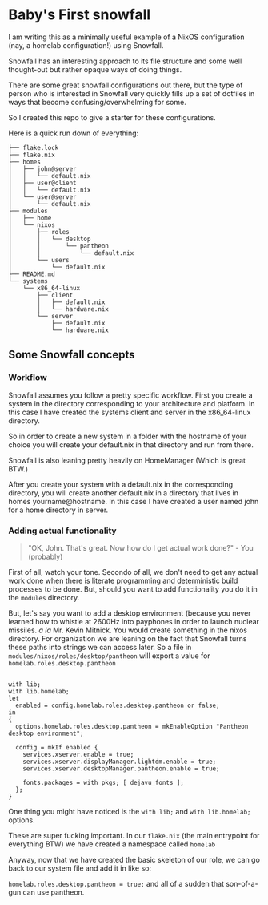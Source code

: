 # Baby's First snowfall
I am writing this as a minimally useful example of a NixOS configuration (nay, a homelab configuration!) using Snowfall.

Snowfall has an interesting approach to its file structure and some well thought-out but rather opaque ways of doing things.

There are some great snowfall configurations out there, but the type of person who is interested in Snowfall very quickly fills up a set of dotfiles in ways that become confusing/overwhelming for some.

So I created this repo to give a starter for these configurations.

Here is a quick run down of everything:
```
├── flake.lock
├── flake.nix
├── homes
│   ├── john@server
│   │   └── default.nix
│   ├── user@client
│   │   └── default.nix
│   └── user@server
│       └── default.nix
├── modules
│   ├── home
│   └── nixos
│       ├── roles
│       │   └── desktop
│       │       └── pantheon
│       │           └── default.nix
│       └── users
│           └── default.nix
├── README.md
└── systems
    └── x86_64-linux
        ├── client
        │   ├── default.nix
        │   └── hardware.nix
        └── server
            ├── default.nix
            └── hardware.nix
```

## Some Snowfall concepts
### Workflow
Snowfall assumes you follow a pretty specific workflow. First you create a system in the directory corresponding to your architecture and platform. In this case I have created the systems client and server in the x86_64-linux directory. 

So in order to create a new system in a folder with the hostname of your choice you will create your default.nix in that directory and run from there.

Snowfall is also leaning pretty heavily on HomeManager (Which is great BTW.) 

After you create your system with a default.nix in the corresponding directory, you will create another default.nix in a directory that lives in homes yourname@hostname. In this case I have created a user named john for a home directory in server.

### Adding actual functionality
>"OK, John. That's great. Now how do I get actual work done?" - You (probably)

First of all, watch your tone. Secondo of all, we don't need to get any actual work done when there is literate programming and deterministic build processes to be done. But, should you want to add functionality you do it in the `modules` directory. 

But, let's say you want to add a desktop environment (because you never learned how to whistle at 2600Hz into payphones in order to launch nuclear missiles. *a la* Mr. Kevin Mitnick. You would create something in the nixos directory. For organization we are leaning on the fact that Snowfall turns these paths into strings we can access later. So a file in `modules/nixos/roles/desktop/pantheon` will export a value for `homelab.roles.desktop.pantheon`

```{ config, lib, pkgs, ... }:

with lib;
with lib.homelab;
let
  enabled = config.homelab.roles.desktop.pantheon or false;
in
{
  options.homelab.roles.desktop.pantheon = mkEnableOption "Pantheon desktop environment";

  config = mkIf enabled {
    services.xserver.enable = true;
    services.xserver.displayManager.lightdm.enable = true;
    services.xserver.desktopManager.pantheon.enable = true;

    fonts.packages = with pkgs; [ dejavu_fonts ];
  };
}
```

One thing you might have noticed is the `with lib;` and `with lib.homelab;` options.

These are super fucking important. In our `flake.nix` (the main entrypoint for everything BTW) we have created a namespace called `homelab`

Anyway, now that we have created the basic skeleton of our role, we can go back to our system file and add it in like so:


`homelab.roles.desktop.pantheon = true;` and all of a sudden that son-of-a-gun can use pantheon.


